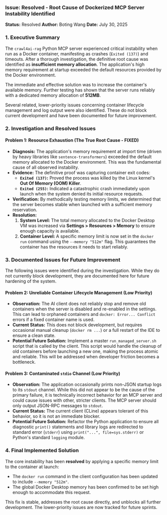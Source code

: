 ### **Issue: Resolved - Root Cause of Dockerized MCP Server Instability Identified**

**Status:** Resolved
**Author:** Boting Wang
**Date:** July 30, 2025

### 1. Executive Summary

The `crawl4ai-rag` Python MCP server experienced critical instability when run as a Docker container, manifesting as crashes (`Exited (137)`) and timeouts. After a thorough investigation, the definitive root cause was identified as **insufficient memory allocation**. The application's high memory requirement at startup exceeded the default resources provided by the Docker environment.

The immediate and effective solution was to increase the container's available memory. Further testing has shown that the server runs reliably with a dedicated memory allocation of **512MB**.

Several related, lower-priority issues concerning container lifecycle management and log output were also identified. These do not block current development and have been documented for future improvement.

### 2. Investigation and Resolved Issues

#### Problem 1: Resource Exhaustion (The True Root Cause - FIXED)
*   **Diagnosis:** The application's memory requirement at import time (driven by heavy libraries like `sentence-transformers`) exceeded the default memory allocated to the Docker environment. This was the fundamental cause of all observed instability.
*   **Evidence:** The definitive proof was capturing container exit codes:
    *   **`Exited (137)`:** Proved the process was killed by the Linux kernel's **Out Of Memory (OOM) Killer**.
    *   **`Exited (255)`:** Indicated a catastrophic crash immediately upon launch when the system denied its initial resource requests.
*   **Verification:** By methodically testing memory limits, we determined that the server becomes stable when launched with a sufficient memory reservation.
*   **Resolution:**
    1.  **System Level:** The total memory allocated to the Docker Desktop VM was increased via **Settings > Resources > Memory** to ensure enough capacity is available.
    2.  **Container Level:** A specific memory limit is now set in the `docker run` command using the `--memory "512m"` flag. This guarantees the container has the resources it needs to start reliably.

### 3. Documented Issues for Future Improvement

The following issues were identified during the investigation. While they do not currently block development, they are documented here for future hardening of the system.

#### Problem 2: Unreliable Container Lifecycle Management (Low Priority)
*   **Observation:** The AI client does not reliably stop and remove old containers when the server is disabled and re-enabled in the settings. This can lead to orphaned containers and `docker: Error... Conflict` errors if a fixed container name is used.
*   **Current Status:** This does not block development, but requires occasional manual cleanup (`docker rm ...`) or a full restart of the IDE to ensure a clean state.
*   **Potential Future Solution:** Implement a master `run_managed_server.sh` script that is called by the client. This script would handle the cleanup of old containers before launching a new one, making the process atomic and reliable. This will be addressed when developer friction becomes a bottleneck.

#### Problem 3: Contaminated `stdio` Channel (Low Priority)
*   **Observation:** The application occasionally prints non-JSON startup logs to its `stdout` channel. While this did not appear to be the cause of the primary failure, it is technically incorrect behavior for an MCP server and could cause issues with other, stricter clients. The MCP server should only output JSON-RPC messages to `stdout`.
*   **Current Status:** The current client (CLine) appears tolerant of this behavior, so it is not an immediate blocker.
*   **Potential Future Solution:** Refactor the Python application to ensure all diagnostic `print()` statements and library logs are redirected to standard error (`stderr`) using `print("...", file=sys.stderr)` or Python's standard `logging` module.

### 4. Final Implemented Solution

The core instability has been **resolved** by applying a specific memory limit to the container at launch:
*   The `docker run` command in the client configuration has been updated to include `--memory "512m"`.
*   The global Docker Desktop memory has been confirmed to be set high enough to accommodate this request.

This fix is stable, addresses the root cause directly, and unblocks all further development. The lower-priority issues are now tracked for future sprints.